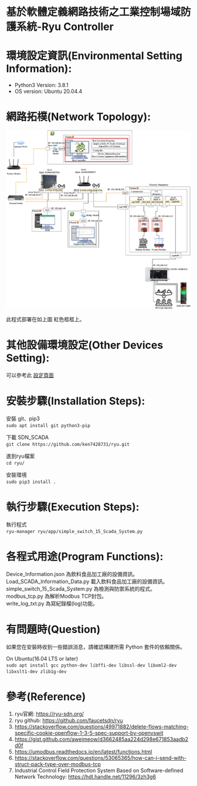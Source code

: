 基於軟體定義網路技術之工業控制場域防護系統-Ryu Controller
=====

環境設定資訊(Environmental Setting Information):
===========
- Python3 Version: 3.8.1  
- OS version: Ubuntu 20.04.4  

網路拓樸(Network Topology):
===========
<p align="center" width="100%">
    <img src="/ryu/Everyday_set_log/20220921/Beverage_and_food_processing_factory-network_topology.jpg"> 
</p>
此程式部署在如上圖 紅色框框上。  

其他設備環境設定(Other Devices Setting):
===========
可以參考此 [設定頁面](https://hackmd.io/@rrpSFv-qSLunmXT6FGkwBg/SksRTxVzo)  

安裝步驟(Installation Steps):
===========
安裝 git、pip3  
   `sudo apt install git python3-pip`

下載 SDN_SCADA  
   `git clone https://github.com/ken7428731/ryu.git`

進到ryu檔案  
   `cd ryu/`

安裝環境  
   `sudo pip3 install .`

執行步驟(Execution Steps):
===========
執行程式  
   `ryu-manager ryu/app/simple_switch_15_Scada_System.py`

各程式用途(Program Functions):
===========
Device_Information.json 為飲料食品加工廠的設備資訊。  
Load_SCADA_Information_Data.py 載入飲料食品加工廠的設備資訊。  
simple_switch_15_Scada_System.py 為檢測與防禦系統的程式。  
modbus_tcp.py 為解析Modbus TCP封包。  
write_log_txt.py 為寫紀錄檔(log)功能。    

有問題時(Question)
=============
如果您在安裝時收到一些錯誤消息，請確認構建所需 Python 套件的依賴關係。  

On Ubuntu(16.04 LTS or later)  
  `sudo apt install gcc python-dev libffi-dev libssl-dev libxml2-dev libxslt1-dev zlib1g-dev`  

參考(Reference)
=======
1. ryu官網: https://ryu-sdn.org/
2. ryu github: https://github.com/faucetsdn/ryu
3. https://stackoverflow.com/questions/49971882/delete-flows-matching-specific-cookie-openflow-1-3-5-spec-support-by-openvswit
4. https://gist.github.com/aweimeow/d3662485aa224d298e671853aadb2d0f
5. https://umodbus.readthedocs.io/en/latest/functions.html
6. https://stackoverflow.com/questions/53065365/how-can-i-send-with-struct-pack-type-over-modbus-tcp
7. Industrial Control Field Protection System Based on Software-defined Network Technology: https://hdl.handle.net/11296/3zh3g6
